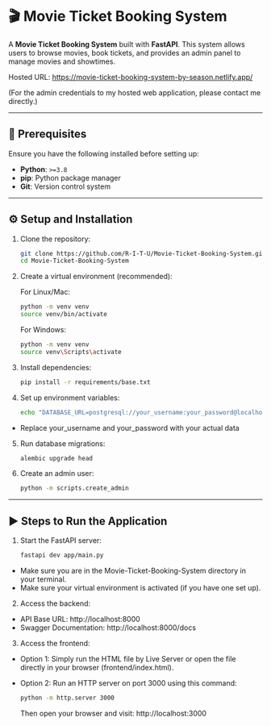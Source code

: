 # 🎬 Movie Ticket Booking System

A **Movie Ticket Booking System** built with **FastAPI**. This system allows users to browse movies, book tickets, and provides an admin panel to manage movies and showtimes.

Hosted URL:
https://movie-ticket-booking-system-by-season.netlify.app/

(For the admin credentials to my hosted web application, please contact me directly.)

---

## 📌 Prerequisites

Ensure you have the following installed before setting up:

- **Python**: `>=3.8`
- **pip**: Python package manager
- **Git**: Version control system

---

## ⚙️ Setup and Installation

1. Clone the repository:
   ```bash
   git clone https://github.com/R-I-T-U/Movie-Ticket-Booking-System.git  
   cd Movie-Ticket-Booking-System
   ```
2. Create a virtual environment (recommended):

   For Linux/Mac:
   ```bash
   python -m venv venv  
   source venv/bin/activate
   ```
   
   For Windows:
   ```bash
   python -m venv venv  
   source venv\Scripts\activate
   ```

3. Install dependencies:
   ```bash
   pip install -r requirements/base.txt
   ```

4. Set up environment variables:
   ```bash 
   echo "DATABASE_URL=postgresql://your_username:your_password@localhost:5432/movie_booking" > .env
   ```
- Replace your_username and your_password with your actual data
   
5. Run database migrations:
    ```bash
    alembic upgrade head
    ```

6. Create an admin user:
    ```bash
    python -m scripts.create_admin
    ```
    
---

## ▶️ Steps to Run the Application

1. Start the FastAPI server:
   ```bash
   fastapi dev app/main.py
   ```
- Make sure you are in the Movie-Ticket-Booking-System directory in your terminal.
- Make sure your virtual environment is activated (if you have one set up).

2. Access the backend:  
- API Base URL: http://localhost:8000  
- Swagger Documentation: http://localhost:8000/docs

3. Access the frontend:  
- Option 1: Simply run the HTML file by Live Server or open the file directly in your browser (frontend/index.html).
  
- Option 2: Run an HTTP server on port 3000 using this command:
  ```bash
  python -m http.server 3000
  ```
  Then open your browser and visit:
  http://localhost:3000 
